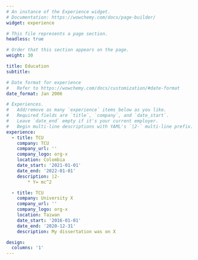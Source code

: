 ```yaml
---
# An instance of the Experience widget.
# Documentation: https://wowchemy.com/docs/page-builder/
widget: experience

# This file represents a page section.
headless: true

# Order that this section appears on the page.
weight: 30

title: Education
subtitle:

# Date format for experience
#   Refer to https://wowchemy.com/docs/customization/#date-format
date_format: Jan 2006

# Experiences.
#   Add/remove as many `experience` items below as you like.
#   Required fields are `title`, `company`, and `date_start`.
#   Leave `date_end` empty if it's your current employer.
#   Begin multi-line descriptions with YAML's `|2-` multi-line prefix.
experience:
  - title: TCU
    company: TCU
    company_url: ''
    company_logo: org-x
    location: Colombia
    date_start: '2021-01-01'
    date_end: '2022-01-01'
    description: |2-
        * Y= mc^2

  - title: TCU
    company: University X
    company_url: ''
    company_logo: org-x
    location: Taiwan
    date_start: '2016-01-01'
    date_end: '2020-12-31'
    description: My dissertation was on X

design:
  columns: '1'
---
```


